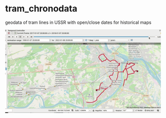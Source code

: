 # tram_chronodata
geodata of tram lines in USSR with open/close dates for historical maps

![demo](demo.gif "demo")
